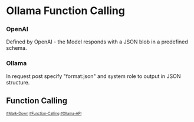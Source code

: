 # Ollama Function Calling
### OpenAI
Defined by OpenAI - the Model responds with a JSON blob in a predefined schema.  
### Ollama
In request post specify "format:json" and system role to output in JSON structure.
## Function Calling



<sub><sub>
[#Mark-Down](https://daringfireball.net/projects/markdown)
[#Function-Calling](https://youtu.be/IdPdwQdM9lA)
[#Ollama-API](https://github.com/ollama/ollama/blob/main/docs/api.md)
